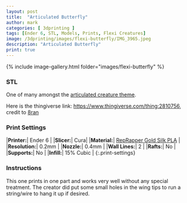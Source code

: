 ```yaml
---
layout: post
title:  "Articulated Butterfly"
author: mark
categories: [ 3dprinting ]
tags: [Ender 6, STL, Models, Prints, Flexi Creatures]
image: /3dprinting/images/flexi-butterfly/IMG_3965.jpeg
description: "Articulated Butterfly"
print: true
---
```


{% include image-gallery.html folder="images/flexi-butterfly" %}

### STL

One of many amongst the [articulated creature theme](/tags#Flexi-Creatures).

Here is the thingiverse link: <https://www.thingiverse.com/thing:2810756>, credit to [8ran](https://www.thingiverse.com/8ran)

### Print Settings

|**Printer:**| Ender 6 |
|**Slicer:**| Cura|
|**Material:**| [RepRapper Gold Silk PLA](https://amzn.to/30LrrqB) |
|**Resolution:**| 0.2mm |
|**Nozzle:**| 0.4mm |
|**Wall Lines:**| 2 |
|**Rafts:**| No |
|**Supports:**| No |
|**Infill:**| 15% Cubic |
{:.print-settings}

### Instructions

This one prints in one part and works very well without any special treatment. 
The creator did put some small holes in the wing tips to run a string/wire to hang it up if desired.

